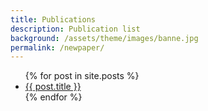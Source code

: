 ```yaml
---
title: Publications
description: Publication list
background: /assets/theme/images/banne.jpg
permalink: /newpaper/
---
```


<ul>
  {% for post in site.posts %}
    <li>
      <a href="{{ post.url }}">{{ post.title }}</a>
    </li>
  {% endfor %}
</ul>
